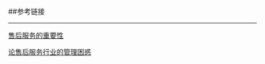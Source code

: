 ##参考链接
___
[售后服务的重要性](http://www.360doc.com/content/14/0317/06/13379545_361182671.shtml)

[论售后服务行业的管理困惑](https://wenku.baidu.com/view/2f24025b3b3567ec102d8a73.html)